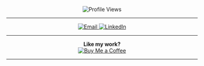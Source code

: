 
<p align="center">
  <img src="https://hits.sh/github.com/guy-davidi.svg?style=for-the-badge&label=Profile+Views&extraCount=0&color=779AEB&labelColor=4C4C4C" alt="Profile Views" />
</p>

---

<p align="center">
  <a href="mailto:guy.davidix@gmail.com">
    <img src="https://img.shields.io/badge/-Email-D14836?style=for-the-badge&logo=gmail&logoColor=white" alt="Email" />
  </a>
  <a href="https://www.linkedin.com/in/guy-davidi/" target="_blank">
    <img src="https://img.shields.io/badge/-LinkedIn-%230077B5?style=for-the-badge&logo=linkedin&logoColor=white" alt="LinkedIn" />
  </a>
  
  <!-- Optionally add more platforms:
  <a href="https://twitter.com/YourHandle" target="_blank">
    <img src="https://img.shields.io/badge/-Twitter-1DA1F2?style=for-the-badge&logo=twitter&logoColor=white" alt="Twitter"/>
  </a>
  -->
</p>

---

<!-- Sponsor/Support Section -->
<p align="center">
  <b>Like my work?</b><br>
  <a href="#!">
    <img src="https://img.shields.io/badge/-Buy%20Me%20a%20Coffee-ffdd00?style=for-the-badge&logo=buy-me-a-coffee&logoColor=black" alt="Buy Me a Coffee"/>
  </a>
</p>

---
